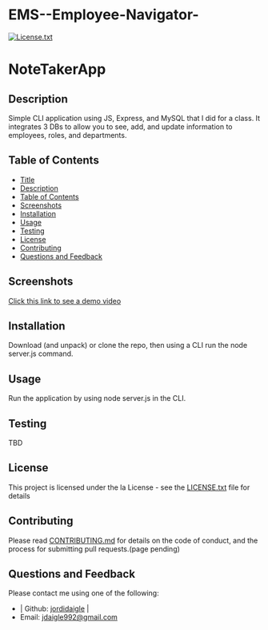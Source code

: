 # EMS--Employee-Navigator-


[license-shield]: https://img.shields.io/github/license/jordidaigle/READme-Generator.svg?style=flat-square
  [license-url]: https://github.com/jordidaigle/READme-Generator/blob/master/LICENSE.txt
  [![License.txt][license-shield]][license-url]
  
  # NoteTakerApp
  ## Description
  Simple CLI application using JS, Express, and MySQL that I did for a class. It integrates 3 DBs to allow you to see, add, and update information to employees,  roles, and departments.
  
  ## Table of Contents
  - [Title](#title)
  - [Description](#description)
  - [Table of Contents](#table-of-contents)
  - [Screenshots](#screenshots)
  - [Installation](#installation)
  - [Usage](#usage)
  - [Testing](#testing)
  - [License](#license)
  - [Contributing](#contributing)
  - [Questions and Feedback](#questions-and-feedback)
  ## Screenshots
 <a href=""> Click this link to see a demo video</a>
 

  ## Installation
  Download (and unpack) or clone the repo, then using a CLI run the node server.js command.
  ## Usage
  Run the application by using node server.js in the CLI.
  ## Testing
 TBD
  ## License
  This project is licensed under the la License - see the [LICENSE.txt](https://github.com/jordidaigle/READme-Generator/blob/master/License.txt) file for details
  ## Contributing
  Please read [CONTRIBUTING.md](https://github.com/jordidaigle/READme-Generator/blob/master/CONTRIBUTING.md) for details on the code of conduct, and the process for submitting pull requests.(page pending)
  ## Questions and Feedback
  Please contact me using one of the following:
  
  - | Github: [jordidaigle](https://gist.github.com/jordidaigle) |
  - Email: jdaigle992@gmail.com
  
